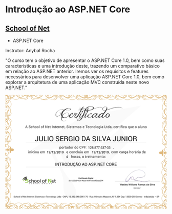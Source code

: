 # Introdução ao ASP.NET Core
## [School of Net](https://www.schoolofnet.com)

* ASP.NET Core

Instrutor: Anybal Rocha

"O curso tem o objetivo de apresentar o ASP.NET Core 1.0, bem como suas características e uma introdução deste, trazendo um comparativo básico em relação ao ASP.NET anterior. Iremos ver os requisitos e features necessários para desenvolver uma aplicação ASP.NET Core 1.0, bem como explorar a arquitetura de uma aplicação MVC construída neste novo ASP.NET."

![Meu Certificado](certificate/certificate.jpg)
